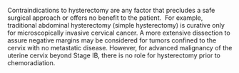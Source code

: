 Contraindications to hysterectomy are any factor that precludes a safe surgical approach or offers no benefit to the patient.  For example, traditional abdominal hysterectomy (simple hysterectomy) is curative only for microscopically invasive cervical cancer. A more extensive dissection to assure negative margins may be considered for tumors confined to the cervix with no metastatic disease. However, for advanced malignancy of the uterine cervix beyond Stage IB, there is no role for hysterectomy prior to chemoradiation.